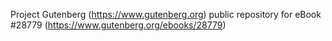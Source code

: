 Project Gutenberg (https://www.gutenberg.org) public repository for eBook #28779 (https://www.gutenberg.org/ebooks/28779)
